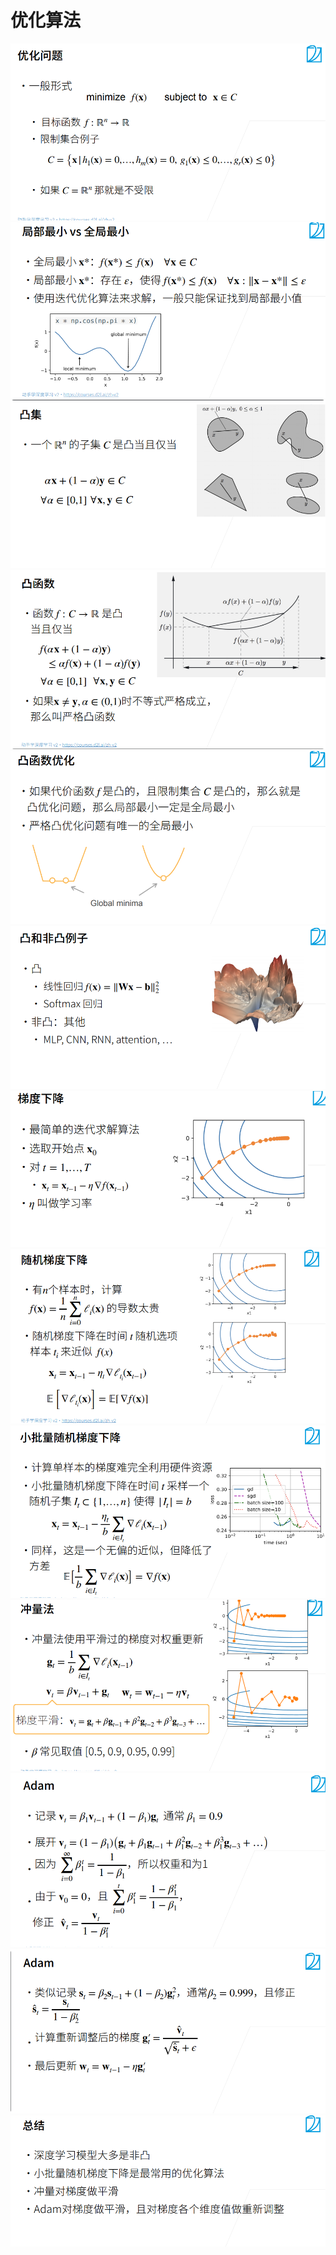 # 优化算法
![](.优化算法_images/54e453fe.png)
![](.优化算法_images/c5695511.png)
![](.优化算法_images/f3c0343c.png)
![](.优化算法_images/390dd1f1.png)
![](.优化算法_images/cb6acecb.png)
![](.优化算法_images/5a174c8b.png)
![](.优化算法_images/44ff9005.png)
![](.优化算法_images/d27307ba.png)
![](.优化算法_images/caf38331.png)
![](.优化算法_images/e5d63421.png)
![](.优化算法_images/4b1e281c.png)
![](.优化算法_images/7f16a1d6.png)
![](.优化算法_images/65ebaef4.png)
